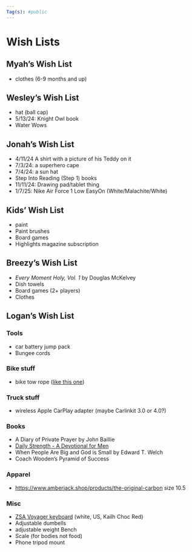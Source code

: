```yaml
---
Tag(s): #public
---
```

# Wish Lists

## Myah’s Wish List
- clothes (6-9 months and up)

## Wesley’s Wish List 
- hat (ball cap)
- 5/13/24: Knight Owl book
- Water Wows

## Jonah’s Wish List
-  4/11/24 A shirt with a picture of his Teddy on it
- 7/3/24: a superhero cape
- 7/4/24: a sun hat
- Step Into Reading (Step 1) books
- 11/11/24: Drawing pad/tablet thing
- 1/7/25: Nike Air Force 1 Low EasyOn (White/Malachite/White)

## Kids’ Wish List
- paint
- Paint brushes 
- Board games
- Highlights magazine subscription 
## Breezy’s Wish List
- _Every Moment Holy, Vol. 1_ by Douglas McKelvey
- Dish towels
- Board games (2+ players)
- Clothes

## Logan’s Wish List

### Tools 
* car battery jump pack
* Bungee cords
### Bike stuff
* bike tow rope ([like this one](https://kidsrideshotgun.com/products/mtb-tow-rope))
### Truck stuff
- wireless Apple CarPlay adapter (maybe Carlinkit 3.0 or 4.0?)
### Books
- A Diary of Private Prayer by John Baillie
- [Daily Strength - A Devotional for Men](https://www.google.com/books/edition/Daily_Strength/qWJaEAAAQBAJ?hl=en)
- When People Are Big and God is Small by Edward T. Welch
- Coach Wooden’s Pyramid of Success
### Apparel
- https://www.amberjack.shop/products/the-original-carbon size 10.5
### Misc
- [ZSA Voyager keyboard](https://www.zsa.io/voyager/buy) (white, US, Kailh Choc Red)
- Adjustable dumbells
- adjustable weight Bench
- Scale (for bodies not food)
- Phone tripod mount 